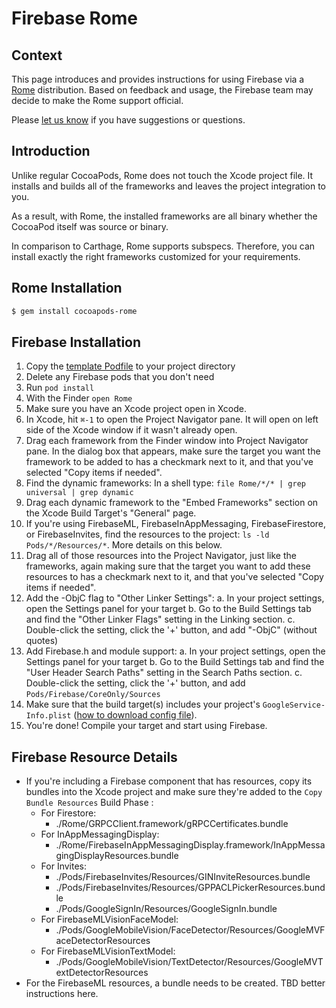 # Firebase Rome

## Context

This page introduces and provides instructions for using Firebase via a
[Rome](https://github.com/CocoaPods/Rome) distribution. Based on
feedback and usage, the Firebase team may decide to make the Rome
support official.

Please [let us know](https://github.com/firebase/firebase-ios-sdk/issues) if you
have suggestions or questions.

## Introduction

Unlike regular CocoaPods, Rome does not touch the Xcode project file. It
installs and builds all of the frameworks and leaves the project integration to
you.

As a result, with Rome, the installed frameworks are all binary whether the
CocoaPod itself was source or binary.

In comparison to Carthage, Rome supports subspecs. Therefore, you can install
exactly the right frameworks customized for your requirements.

## Rome Installation

```bash
$ gem install cocoapods-rome
```

## Firebase Installation

1. Copy the [template Podfile](Rome/Podfile) to your project directory
1. Delete any Firebase pods that you don't need
1. Run `pod install`
1. With the Finder `open Rome`
1. Make sure you have an Xcode project open in Xcode.
1. In Xcode, hit `⌘-1` to open the Project Navigator pane. It will open on
   left side of the Xcode window if it wasn't already open.
1. Drag each framework from the Finder window into Project
   Navigator pane. In the dialog box that appears, make sure the target you
   want the framework to be added to has a checkmark next to it, and that
   you've selected "Copy items if needed".
1. Find the dynamic frameworks: In a shell type:
   `file Rome/*/* | grep universal | grep dynamic`
1. Drag each dynamic framework to the "Embed Frameworks" section on the
   Xcode Build Target's "General" page.
1. If you're using FirebaseML, FirebaseInAppMessaging, FirebaseFirestore, or
   FirebaseInvites, find
   the resources to the project: `ls -ld Pods/*/Resources/*`. More details on
   this below.
1. Drag all of those resources into the Project Navigator, just
   like the frameworks, again making sure that the target you want to add these
   resources to has a checkmark next to it, and that you've selected "Copy items
   if needed".
1. Add the -ObjC flag to "Other Linker Settings":
  a. In your project settings, open the Settings panel for your target
  b. Go to the Build Settings tab and find the "Other Linker Flags" setting
     in the Linking section.
  c. Double-click the setting, click the '+' button, and add "-ObjC" (without
     quotes)
1. Add Firebase.h and module support:
  a. In your project settings, open the Settings panel for your target
  b. Go to the Build Settings tab and find the "User Header Search Paths"
     setting in the Search Paths section.
  c. Double-click the setting, click the '+' button, and add
     `Pods/Firebase/CoreOnly/Sources`
1. Make sure that the build target(s) includes your project's
   `GoogleService-Info.plist`
   ([how to download config file](https://support.google.com/firebase/answer/7015592)).
1. You're done! Compile your target and start using Firebase.

## Firebase Resource Details
- If you're including a Firebase component that has resources, copy its bundles
    into the Xcode project and make sure they're added to the
    `Copy Bundle Resources` Build Phase :
    - For Firestore:
        - ./Rome/GRPCClient.framework/gRPCCertificates.bundle
    - For InAppMessagingDisplay:
        - ./Rome/FirebaseInAppMessagingDisplay.framework/InAppMessagingDisplayResources.bundle
    - For Invites:
        - ./Pods/FirebaseInvites/Resources/GINInviteResources.bundle
        - ./Pods/FirebaseInvites/Resources/GPPACLPickerResources.bundle
        - ./Pods/GoogleSignIn/Resources/GoogleSignIn.bundle
    - For FirebaseMLVisionFaceModel:
        - ./Pods/GoogleMobileVision/FaceDetector/Resources/GoogleMVFaceDetectorResources
    - For FirebaseMLVisionTextModel:
        - ./Pods/GoogleMobileVision/TextDetector/Resources/GoogleMVTextDetectorResources
- For the FirebaseML resources, a bundle needs to be created. TBD better
  instructions here.
